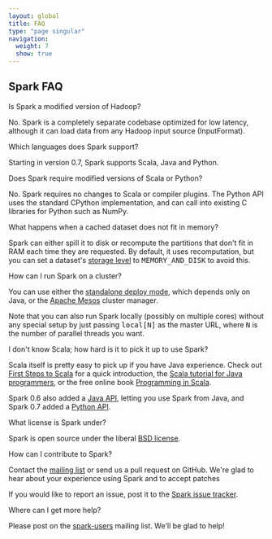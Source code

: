 ```yaml
---
layout: global
title: FAQ
type: "page singular"
navigation:
  weight: 7
  show: true
---
```

<h2>Spark FAQ</h2>

<p class="question">Is Spark a modified version of Hadoop?</p>
<p class="answer">No. Spark is a completely separate codebase optimized for low latency, although it can load data from any Hadoop input source (InputFormat).</p>

<p class="question">Which languages does Spark support?</p>
<p class="answer">Starting in version 0.7, Spark supports Scala, Java and Python.</p>

<p class="question">Does Spark require modified versions of Scala or Python?</p>
<p class="answer">No. Spark requires no changes to Scala or compiler plugins. The Python API uses the standard CPython implementation, and can call into existing C libraries for Python such as NumPy.</p>

<p class="question">What happens when a cached dataset does not fit in memory?</p>
<p class="answer">Spark can either spill it to disk or recompute the partitions that don't fit in RAM each time they are requested. By default, it uses recomputation, but you can set a dataset's <a href="{{site.url}}docs/latest/scala-programming-guide.html#rdd-persistence">storage level</a> to <tt>MEMORY_AND_DISK</tt> to avoid this.  </p>

<p class="question">How can I run Spark on a cluster?</p>
<p class="answer">You can use either the <a href="{{site.url}}docs/latest/spark-standalone.html">standalone deploy mode</a>, which depends only on Java, or the <a href="{{site.url}}docs/latest/running-on-mesos.html">Apache Mesos</a> cluster manager.</p>
<p>Note that you can also run Spark locally (possibly on multiple cores) without any special setup by just passing <tt>local[N]</tt> as the master URL, where <tt>N</tt> is the number of parallel threads you want.</p>

<p class="question">I don't know Scala; how hard is it to pick it up to use Spark?</p>
<p class="answer">Scala itself is pretty easy to pick up if you have Java experience. Check out <a href="http://www.artima.com/scalazine/articles/steps.html">First Steps to Scala</a> for a quick introduction, the <a href="http://www.scala-lang.org/docu/files/ScalaTutorial.pdf">Scala tutorial for Java programmers</a>, or the free online book <a href="http://www.artima.com/pins1ed/">Programming in Scala</a>.</p>
<p>Spark 0.6 also added a <a href="{{site.url}}docs/latest/java-programming-guide.html">Java API</a>, letting you use Spark from Java, and Spark 0.7 added a <a href="{{site.url}}docs/latest/python-programming-guide.html">Python API</a>.</p>

<p class="question">What license is Spark under?</p>
<p class="answer">Spark is open source under the liberal <a href="https://github.com/mesos/spark/blob/master/LICENSE">BSD license</a>.</p>

<p class="question">How can I contribute to Spark?</p>
<p class="answer">Contact the <a href="http://groups.google.com/group/spark-users">mailing list</a> or send us a pull request on GitHub.  We're glad to hear about your experience using Spark and to accept patches </p>
<p>If you would like to report an issue, post it to the <a href="https://spark-project.atlassian.net/browse/SPARK">Spark issue tracker</a>.</p>

<p class="question">Where can I get more help?</p>
<p class="answer">Please post on the <a href="http://groups.google.com/group/spark-users">spark-users</a> mailing list.  We'll be glad to help!</p>